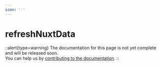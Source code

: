 ```yaml
---
icon: '◦'
---
```


# refreshNuxtData

::alert{type=warning}
The documentation for this page is not yet complete and will be released soon.<br>
You can help us by [contributing to the documentation](/community/documentation).
::
